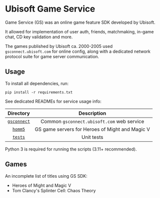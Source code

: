 # Ubisoft Game Service

Game Service (GS) was an online game feature SDK developed by Ubisoft.

It allowed for implementation of user auth, friends, matchmaking, in-game chat, CD key validation and more.

The games published by Ubisoft ca. 2000-2005 used `gsconnect.ubisoft.com` for online config, along with a dedicated network protocol suite for game server communication.

## Usage

To install all dependencies, run:
```
pip install -r requirements.txt
```

See dedicated READMEs for service usage info:

| Directory | Description |
|:-:|:-:|
| [`gsconnect`](gsconnect) | Common `gsconnect.ubisoft.com` web service |
| [`homm5`](homm5) | GS game servers for Heroes of Might and Magic V |
| [`tests`](tests) | Unit tests |

Python 3 is required for running the scripts (3.11+ recommended).

## Games
An incomplete list of titles using GS SDK:
- Heroes of Might and Magic V
- Tom Clancy's Splinter Cell: Chaos Theory
